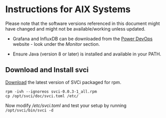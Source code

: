 # Instructions for AIX Systems

Please note that the software versions referenced in this document might have changed and might not be available/working unless updated.

- Grafana and InfluxDB can be downloaded from the [Power DevOps](https://www.power-devops.com/) website - look under the *Monitor* section.

- Ensure Java (version 8 or later) is installed and available in your PATH.


## Download and Install svci

[Download](https://git.data.coop/nellemann/-/packages/generic/svci/) the latest version of SVCi packaged for rpm.

```shell
rpm -ivh --ignoreos svci-0.0.3-1_all.rpm
cp /opt/svci/doc/svci.toml /etc/
```

Now modify */etc/svci.toml* and test your setup by running ```/opt/svci/bin/svci -d```

